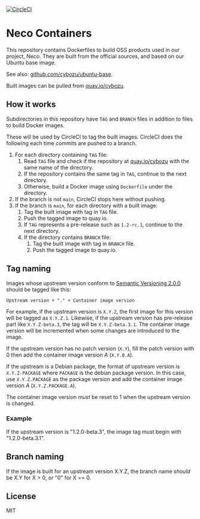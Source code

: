 [![CircleCI](https://circleci.com/gh/cybozu/neco-containers.svg?style=svg)](https://circleci.com/gh/cybozu/neco-containers)

Neco Containers
===============

This repository contains Dockerfiles to build OSS products
used in our project, Neco.  They are built from the official
sources, and based on our Ubuntu base image.

See also: [github.com/cybozu/ubuntu-base](https://github.com/cybozu/ubuntu-base).

Built images can be pulled from [quay.io/cybozu][quay].

How it works
------------

Subdirectories in this repository have `TAG` and `BRANCH` files
in addition to files to build Docker images.

These will be used by CircleCI to tag the built images.
CircleCI does the following each time commits are pushed to a branch.

1. For each directory containing `TAG` file:
    1. Read `TAG` file and check if the repository at [quay.io/cybozu][quay] with the same name of the directory.
    1. If the repository contains the same tag in `TAG`, continue to the next directory.
    1. Otherwise, build a Docker image using `Dockerfile` under the directory.
1. If the branch is not `main`, CircleCI stops here without pushing.
1. If the branch is `main`, for each directory with a built image:
    1. Tag the built image with tag in `TAG` file.
    1. Push the tagged image to quay.io.
    1. If `TAG` represents a pre-release such as `1.2-rc.1`, continue to the  next directory.
    1. If the directory contains `BRANCH` file:
        1. Tag the built image with tag in `BRANCH` file.
        1. Push the tagged image to quay.io.

Tag naming
----------

Images whose upstream version conform to [Semantic Versioning 2.0.0][semver] should be
tagged like this:

    Upstream version + "." + Container image version

For example, if the upstream version is `X.Y.Z`, the first image for this version will
be tagged as `X.Y.Z.1`.  Likewise, if the upstream version has pre-release part like
`X.Y.Z-beta.3`, the tag will be `X.Y.Z-beta.3.1`.
The container image version will be incremented when some changes are introduced to the image.

If the upstream version has no patch version (`X.Y`), fill the patch version with 0 then
add the container image version _A_ (`X.Y.0.A`).

If the upstream is a Debian package, the format of upstream version is `X.Y.Z-PACKAGE`
where `PACKAGE` is the debian package version.  In this case, use `X.Y.Z.PACKAGE` as
the package version and add the container image version _A_ (`X.Y.Z.PACKAGE.A`).

The container image version _must_ be reset to 1 when the upstream version is changed.

### Example

If the upstream version is "1.2.0-beta.3", the image tag must begin with "1.2.0-beta.3.1".

Branch naming
-------------

If the image is built for an upstream version X.Y.Z, the branch name _should_ be X.Y
for X > 0, or "0" for X == 0.

License
-------

MIT

[quay]: https://quay.io/organization/cybozu
[semver]: https://semver.org/
